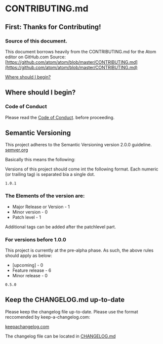 # CONTRIBUTING.md


## First: Thanks for Contributing!


### Source of this document.

This document borrows heavily from the CONTRIBUTING.md for the Atom editor on GitHub.com Source:  [https://github.com/atom/atom/blob/master/CONTRIBUTING.md](https://github.com/atom/atom/blob/master/CONTRIBUTING.md)

[Where should I begin?](#Where-should-I-begin?)


## Where should I begin?

### Code of Conduct


Please read the [Code of Conduct](CODE_OF_CONDUCT). before proceeding.


## Semantic Versioning

This project adheres to the Semantic Versioning version 2.0.0 guideline.
[semver.org](https://semver.org)

Basically this means the following:

Versions of this project should come int the following format. Each numeric (or trailing tag) is separated bia a single dot.

```
1.0.1
```

### The Elements of the version are:

- Major Release or Version - 1
- Minor version - 0
- Patch level - 1

Additional tags can be added after the patchlevel part.

### For versions before 1.0.0

This project is currently at the pre-alpha phase. As such, the above rules should apply as below:

- [upcoming] - 0
- Feature release - 6
- Minor release - 0

```
0.5.0
```


## Keep the CHANGELOG.md up-to-date

Please keep the changelog file up-to-date. Please use the format reccomended
by keep-a-changelog.com:

[keepachangelog.com](http://keepachangelog.com/en/1.0.0/)

The changelog file can be located in
[CHANGELOG.md](CHANGELOG.md)


